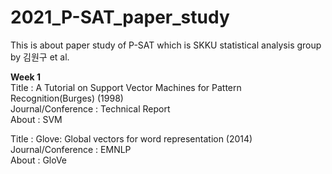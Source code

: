 # 2021_P-SAT_paper_study

This is about paper study of P-SAT which is SKKU statistical analysis group by 김원구 et al.


**Week 1**  
Title : A Tutorial on Support Vector Machines for Pattern Recognition(Burges) (1998)  
Journal/Conference : Technical Report  
About : SVM  
  
Title : Glove: Global vectors for word representation (2014)  
Journal/Conference : EMNLP  
About : GloVe  
 
 
